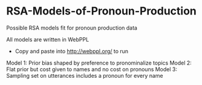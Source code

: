# RSA-Models-of-Pronoun-Production
Possible RSA models fit for pronoun production data

All models are written in WebPPL
- Copy and paste into http://webppl.org/ to run

Model 1: Prior bias shaped by preference to pronominalize topics
Model 2: Flat prior but cost given to names and no cost on pronouns
Model 3: Sampling set on utterances includes a pronoun for every name
